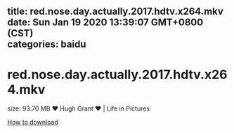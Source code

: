
title: red.nose.day.actually.2017.hdtv.x264.mkv
date: Sun Jan 19 2020 13:39:07 GMT+0800 (CST)    
categories: baidu
---

# red.nose.day.actually.2017.hdtv.x264.mkv
size: 93.70 MB
 ❤ Hugh Grant ❤ | Life in Pictures
 

[How to download](https://bpcam.bemobtrk.com/go/2ceec3aa-1ca2-46d6-b9ff-aaa5c184517c?jno=3200)